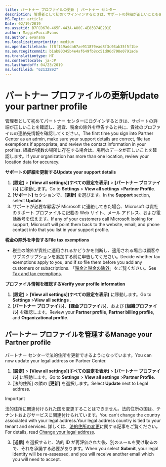 ```yaml
---
title: パートナー プロファイルの更新 | パートナー センター
description: 管理者として初めてサインインするときは、サポートの詳細が正しいことを確認し、適宜、税金の除外を申告すると共に、貴社のプロファイルの連絡先情報を確認してください。
MS.Topic: article
Date: 02/19/2019
ms.assetid: B7FCD670-465F-443A-A80C-4E83B74E2D1E
author: MaggiePucciEvans
ms.author: evansma
ms.localizationpriority: medium
ms.openlocfilehash: ff8f149adda67ae911870ead8f3c03ab35f5f1be
ms.sourcegitcommit: b1ab80345b4e4af649fb8cc51d96d798e0791ade
ms.translationtype: HT
ms.contentlocale: ja-JP
ms.lasthandoff: 04/23/2019
ms.locfileid: "62132892"
---
```

# <a name="update-your-partner-profile"></a><span data-ttu-id="22490-103">パートナー プロファイルの更新</span><span class="sxs-lookup"><span data-stu-id="22490-103">Update your partner profile</span></span>


<span data-ttu-id="22490-104">管理者として初めてパートナー センターにログインするときは、サポートの詳細が正しいことを確認し、適宜、税金の除外を申告すると共に、貴社のプロファイルの連絡先情報を確認してください。</span><span class="sxs-lookup"><span data-stu-id="22490-104">The first time you sign into Partner Center as an admin, make sure your support details are correct, file tax exemptions if appropriate, and review the contact information in your profiles.</span></span> <span data-ttu-id="22490-105">組織が複数の場所に存在する場合は、場所のデータが正しいことを確認します。</span><span class="sxs-lookup"><span data-stu-id="22490-105">If your organization has more than one location, review your location data for accuracy.</span></span>

<span data-ttu-id="22490-106">**サポートの詳細を更新する**</span><span class="sxs-lookup"><span data-stu-id="22490-106">**Update your support details**</span></span>

1.  <span data-ttu-id="22490-107">**[設定]** &gt; **[View all settings]\(すべての設定を表示\)** &gt; **[パートナー プロファイル]** に移動します。</span><span class="sxs-lookup"><span data-stu-id="22490-107">Go to **Settings** &gt; **View all settings** &gt;**Partner Profile**.</span></span>
2.  <span data-ttu-id="22490-108">**[サポート]** セクションで、**[更新]** を選びます。</span><span class="sxs-lookup"><span data-stu-id="22490-108">In the **Support** section, select **Update**.</span></span>
3.  <span data-ttu-id="22490-109">サポートが必要な顧客が Microsoft に連絡してきた場合、Microsoft は貴社のサポート プロファイルに記載の Web サイト、メール アドレス、および電話番号を伝えます。</span><span class="sxs-lookup"><span data-stu-id="22490-109">If any of your customers call Microsoft looking for support, Microsoft will point them back to the website, email, and phone contact info that you list in your support profile.</span></span>

<span data-ttu-id="22490-110">**税金の除外を申告する**</span><span class="sxs-lookup"><span data-stu-id="22490-110">**File tax exemptions**</span></span>

-   <span data-ttu-id="22490-111">税金の除外が貴社に適用されるかどうかを判断し、適用される場合は顧客やサブスクリプションを追加する前に申告してください。</span><span class="sxs-lookup"><span data-stu-id="22490-111">Decide whether tax exemptions apply to you, and if so file them before you add any customers or subscriptions.</span></span> <span data-ttu-id="22490-112">「[税金と税金の除外](tax-and-tax-exemptions.md)」をご覧ください。</span><span class="sxs-lookup"><span data-stu-id="22490-112">See [Tax and tax exemptions](tax-and-tax-exemptions.md).</span></span>

<span data-ttu-id="22490-113">**プロファイル情報を確認する**</span><span class="sxs-lookup"><span data-stu-id="22490-113">**Verify your profile information**</span></span>

1.  <span data-ttu-id="22490-114">**[設定]** &gt; **[View all settings]\(すべての設定を表示\)** に移動します。</span><span class="sxs-lookup"><span data-stu-id="22490-114">Go to **Settings** &gt;**View all settings** .</span></span> 
2.  <span data-ttu-id="22490-115">**[パートナー プロファイル]**、**[課金プロファイル]**、および **[組織プロファイル]** を確認します。</span><span class="sxs-lookup"><span data-stu-id="22490-115">Review your **Partner profile**, **Partner billing profile**, and **Organizational profile**.</span></span>

## <a name="manage-your-partner-profile"></a><span data-ttu-id="22490-116">パートナー プロファイルを管理する</span><span class="sxs-lookup"><span data-stu-id="22490-116">Manage your Partner profile</span></span> 

<span data-ttu-id="22490-117">パートナー センターで法的住所を更新できるようになっています。</span><span class="sxs-lookup"><span data-stu-id="22490-117">You can now update your legal address on Partner Center.</span></span>

1. <span data-ttu-id="22490-118">**[設定]** &gt; **[View all settings]\(すべての設定を表示\)** &gt; **[パートナー プロファイル]** に移動します。</span><span class="sxs-lookup"><span data-stu-id="22490-118">Go to **Settings** &gt; **View all settings** &gt;**Partner Profile**.</span></span>
2. <span data-ttu-id="22490-119">[法的住所] の隣の **[更新]** を選択します。</span><span class="sxs-lookup"><span data-stu-id="22490-119">Select **Update** next to Legal address.</span></span> 

>[!Important]
><span data-ttu-id="22490-120">法的住所に関連付けられた国を変更することはできません。法的住所の国は、テナントおよびサービスに関連付けられています。</span><span class="sxs-lookup"><span data-stu-id="22490-120">You can't change the country associated with your legal address.Your legal address country is tied to your tenant and services.</span></span> <span data-ttu-id="22490-121">詳しくは、[法的住所の変更](https://docs.microsoft.com/office365/admin/manage/change-address-contact-and-more?view=o365-worldwide)に関する記事をご覧ください。</span><span class="sxs-lookup"><span data-stu-id="22490-121">For details, read [Change your legal address](https://docs.microsoft.com/office365/admin/manage/change-address-contact-and-more?view=o365-worldwide).</span></span>

3. <span data-ttu-id="22490-122">**[送信]** を選択すると、法的 ID が再評価された後、別のメールを受け取るので、それを承諾する必要があります。</span><span class="sxs-lookup"><span data-stu-id="22490-122">When you select **Submit**, your legal identity will be re-assessed, and you will receive another email which you will need to accept.</span></span>



 



